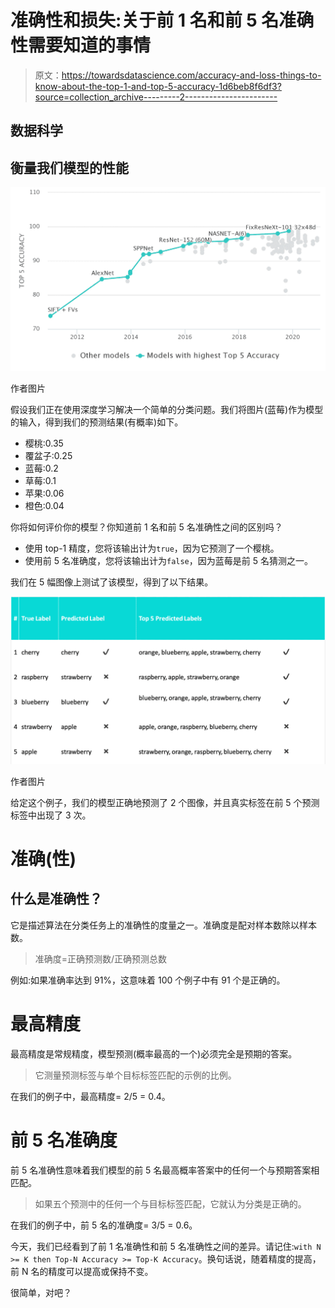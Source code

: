 # 准确性和损失:关于前 1 名和前 5 名准确性需要知道的事情

> 原文：<https://towardsdatascience.com/accuracy-and-loss-things-to-know-about-the-top-1-and-top-5-accuracy-1d6beb8f6df3?source=collection_archive---------2----------------------->

## 数据科学

## 衡量我们模型的性能

![](img/039c179e869ccff0e4170466914a4f3d.png)

作者图片

假设我们正在使用深度学习解决一个简单的分类问题。我们将图片(蓝莓)作为模型的输入，得到我们的预测结果(有概率)如下。

*   樱桃:0.35
*   覆盆子:0.25
*   蓝莓:0.2
*   草莓:0.1
*   苹果:0.06
*   橙色:0.04

你将如何评价你的模型？你知道前 1 名和前 5 名准确性之间的区别吗？

*   使用 top-1 精度，您将该输出计为`true`，因为它预测了一个樱桃。
*   使用前 5 名准确度，您将该输出计为`false`，因为蓝莓是前 5 名猜测之一。

我们在 5 幅图像上测试了该模型，得到了以下结果。

![](img/ab5a38a2e8310fcf12cae20f3589a843.png)

作者图片

给定这个例子，我们的模型正确地预测了 2 个图像，并且真实标签在前 5 个预测标签中出现了 3 次。

# 准确(性)

## 什么是准确性？

它是描述算法在分类任务上的准确性的度量之一。准确度是配对样本数除以样本数。

> 准确度=正确预测数/正确预测总数

例如:如果准确率达到 91%，这意味着 100 个例子中有 91 个是正确的。

# 最高精度

最高精度是常规精度，模型预测(概率最高的一个)必须完全是预期的答案。

> 它测量预测标签与单个目标标签匹配的示例的比例。

在我们的例子中，最高精度= 2/5 = 0.4。

# 前 5 名准确度

前 5 名准确性意味着我们模型的前 5 名最高概率答案中的任何一个与预期答案相匹配。

> 如果五个预测中的任何一个与目标标签匹配，它就认为分类是正确的。

在我们的例子中，前 5 名的准确度= 3/5 = 0.6。

今天，我们已经看到了前 1 名准确性和前 5 名准确性之间的差异。请记住:`with N >= K then Top-N Accuracy >= Top-K Accuracy`。换句话说，随着精度的提高，前 N 名的精度可以提高或保持不变。

很简单，对吧？